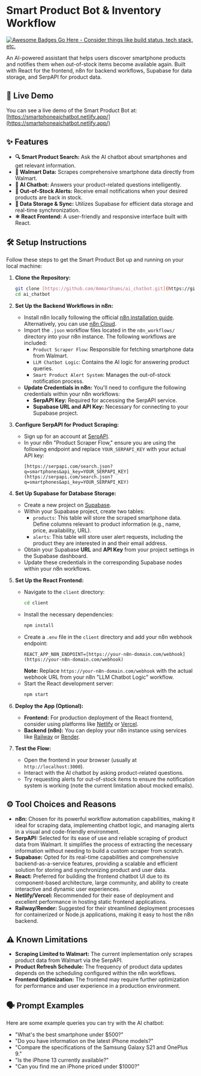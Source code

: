 # Smart Product Bot & Inventory Workflow

[![Awesome Badges Go Here - Consider things like build status, tech stack, etc.](https://img.shields.io/badge/Awesome-Badge-brightgreen)](https://shields.io/)

An AI-powered assistant that helps users discover smartphone products and notifies them when out-of-stock items become available again. Built with React for the frontend, n8n for backend workflows, Supabase for data storage, and SerpAPI for product data.

## 🔗 Live Demo

You can see a live demo of the Smart Product Bot at: [https://smartphoneaichatbot.netlify.app/](https://smartphoneaichatbot.netlify.app/)


## ✨ Features

* **🔍 Smart Product Search:** Ask the AI chatbot about smartphones and get relevant information.
* **🛒 Walmart Data:** Scrapes comprehensive smartphone data directly from Walmart.
* **🤖 AI Chatbot:** Answers your product-related questions intelligently.
* **📧 Out-of-Stock Alerts:** Receive email notifications when your desired products are back in stock.
* **💾 Data Storage & Sync:** Utilizes Supabase for efficient data storage and real-time synchronization.
* **⚛️ React Frontend:** A user-friendly and responsive interface built with React.

## 🛠️ Setup Instructions

Follow these steps to get the Smart Product Bot up and running on your local machine:

1.  **Clone the Repository:**
    ```bash
    git clone [https://github.com/AmmarShams/ai_chatbot.git](https://github.com/AmmarShams/ai_chatbot.git)
    cd ai_chatbot
    ```

2.  **Set Up the Backend Workflows in n8n:**
    * Install n8n locally following the official [n8n installation guide](https://docs.n8n.io/getting-started/). Alternatively, you can use [n8n Cloud](https://n8n.cloud/).
    * Import the `.json` workflow files located in the `n8n_workflows/` directory into your n8n instance. The following workflows are included:
        * `Product Scraper Flow`: Responsible for fetching smartphone data from Walmart.
        * `LLM Chatbot Logic`: Contains the AI logic for answering product queries.
        * `Smart Product Alert System`: Manages the out-of-stock notification process.
    * **Update Credentials in n8n:** You'll need to configure the following credentials within your n8n workflows:
        * **SerpAPI Key:** Required for accessing the SerpAPI service.
        * **Supabase URL and API Key:** Necessary for connecting to your Supabase project.

3.  **Configure SerpAPI for Product Scraping:**
    * Sign up for an account at [SerpAPI](https://serpapi.com/).
    * In your n8n "Product Scraper Flow," ensure you are using the following endpoint and replace `YOUR_SERPAPI_KEY` with your actual API key:
        ```
        [https://serpapi.com/search.json?q=smartphones&api_key=YOUR_SERPAPI_KEY](https://serpapi.com/search.json?q=smartphones&api_key=YOUR_SERPAPI_KEY)
        ```

4.  **Set Up Supabase for Database Storage:**
    * Create a new project on [Supabase](https://supabase.com/).
    * Within your Supabase project, create two tables:
        * `products`: This table will store the scraped smartphone data. Define columns relevant to product information (e.g., name, price, availability, URL).
        * `alerts`: This table will store user alert requests, including the product they are interested in and their email address.
    * Obtain your Supabase **URL** and **API Key** from your project settings in the Supabase dashboard.
    * Update these credentials in the corresponding Supabase nodes within your n8n workflows.

5.  **Set Up the React Frontend:**
    * Navigate to the `client` directory:
        ```bash
        cd client
        ```
    * Install the necessary dependencies:
        ```bash
        npm install
        ```
    * Create a `.env` file in the `client` directory and add your n8n webhook endpoint:
        ```
        REACT_APP_N8N_ENDPOINT=[https://your-n8n-domain.com/webhook](https://your-n8n-domain.com/webhook)
        ```
        **Note:** Replace `https://your-n8n-domain.com/webhook` with the actual webhook URL from your n8n "LLM Chatbot Logic" workflow.
    * Start the React development server:
        ```bash
        npm start
        ```

6.  **Deploy the App (Optional):**
    * **Frontend:** For production deployment of the React frontend, consider using platforms like [Netlify](https://www.netlify.com/) or [Vercel](https://vercel.com/).
    * **Backend (n8n):** You can deploy your n8n instance using services like [Railway](https://railway.app/) or [Render](https://render.com/).

7.  **Test the Flow:**
    * Open the frontend in your browser (usually at `http://localhost:3000`).
    * Interact with the AI chatbot by asking product-related questions.
    * Try requesting alerts for out-of-stock items to ensure the notification system is working (note the current limitation about mocked emails).

## ⚙️ Tool Choices and Reasons

* **n8n:** Chosen for its powerful workflow automation capabilities, making it ideal for scraping data, implementing chatbot logic, and managing alerts in a visual and code-friendly environment.
* **SerpAPI:** Selected for its ease of use and reliable scraping of product data from Walmart. It simplifies the process of extracting the necessary information without needing to build a custom scraper from scratch.
* **Supabase:** Opted for its real-time capabilities and comprehensive backend-as-a-service features, providing a scalable and efficient solution for storing and synchronizing product and user data.
* **React:** Preferred for building the frontend chatbot UI due to its component-based architecture, large community, and ability to create interactive and dynamic user experiences.
* **Netlify/Vercel:** Recommended for their ease of deployment and excellent performance in hosting static frontend applications.
* **Railway/Render:** Suggested for their streamlined deployment processes for containerized or Node.js applications, making it easy to host the n8n backend.

## ⚠️ Known Limitations

* **Scraping Limited to Walmart:** The current implementation only scrapes product data from Walmart via the SerpAPI.
* **Product Refresh Schedule:** The frequency of product data updates depends on the scheduling configured within the n8n workflows.
* **Frontend Optimization:** The frontend may require further optimization for performance and user experience in a production environment.

## 🗣️ Prompt Examples

Here are some example queries you can try with the AI chatbot:

* "What's the best smartphone under $500?"
* "Do you have information on the latest iPhone models?"
* "Compare the specifications of the Samsung Galaxy S21 and OnePlus 9."
* "Is the iPhone 13 currently available?"
* "Can you find me an iPhone priced under $1000?"
